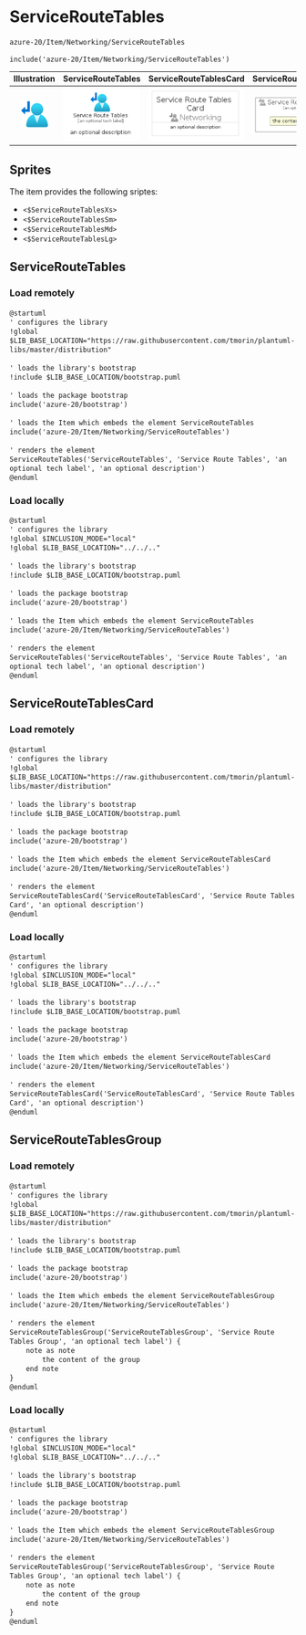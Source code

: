 # ServiceRouteTables


```text
azure-20/Item/Networking/ServiceRouteTables
```

```text
include('azure-20/Item/Networking/ServiceRouteTables')
```



| Illustration | ServiceRouteTables | ServiceRouteTablesCard | ServiceRouteTablesGroup |
| :---: | :---: | :---: | :---: |
| ![illustration for Illustration](../../../azure-20/Item/Networking/ServiceRouteTables.png) | ![illustration for ServiceRouteTables](../../../azure-20/Item/Networking/ServiceRouteTables.Local.png) | ![illustration for ServiceRouteTablesCard](../../../azure-20/Item/Networking/ServiceRouteTablesCard.Local.png) | ![illustration for ServiceRouteTablesGroup](../../../azure-20/Item/Networking/ServiceRouteTablesGroup.Local.png) |



## Sprites
The item provides the following sriptes:

- `<$ServiceRouteTablesXs>`
- `<$ServiceRouteTablesSm>`
- `<$ServiceRouteTablesMd>`
- `<$ServiceRouteTablesLg>`





## ServiceRouteTables

### Load remotely
```plantuml
@startuml
' configures the library
!global $LIB_BASE_LOCATION="https://raw.githubusercontent.com/tmorin/plantuml-libs/master/distribution"

' loads the library's bootstrap
!include $LIB_BASE_LOCATION/bootstrap.puml

' loads the package bootstrap
include('azure-20/bootstrap')

' loads the Item which embeds the element ServiceRouteTables
include('azure-20/Item/Networking/ServiceRouteTables')

' renders the element
ServiceRouteTables('ServiceRouteTables', 'Service Route Tables', 'an optional tech label', 'an optional description')
@enduml
```

### Load locally
```plantuml
@startuml
' configures the library
!global $INCLUSION_MODE="local"
!global $LIB_BASE_LOCATION="../../.."

' loads the library's bootstrap
!include $LIB_BASE_LOCATION/bootstrap.puml

' loads the package bootstrap
include('azure-20/bootstrap')

' loads the Item which embeds the element ServiceRouteTables
include('azure-20/Item/Networking/ServiceRouteTables')

' renders the element
ServiceRouteTables('ServiceRouteTables', 'Service Route Tables', 'an optional tech label', 'an optional description')
@enduml
```

## ServiceRouteTablesCard

### Load remotely
```plantuml
@startuml
' configures the library
!global $LIB_BASE_LOCATION="https://raw.githubusercontent.com/tmorin/plantuml-libs/master/distribution"

' loads the library's bootstrap
!include $LIB_BASE_LOCATION/bootstrap.puml

' loads the package bootstrap
include('azure-20/bootstrap')

' loads the Item which embeds the element ServiceRouteTablesCard
include('azure-20/Item/Networking/ServiceRouteTables')

' renders the element
ServiceRouteTablesCard('ServiceRouteTablesCard', 'Service Route Tables Card', 'an optional description')
@enduml
```

### Load locally
```plantuml
@startuml
' configures the library
!global $INCLUSION_MODE="local"
!global $LIB_BASE_LOCATION="../../.."

' loads the library's bootstrap
!include $LIB_BASE_LOCATION/bootstrap.puml

' loads the package bootstrap
include('azure-20/bootstrap')

' loads the Item which embeds the element ServiceRouteTablesCard
include('azure-20/Item/Networking/ServiceRouteTables')

' renders the element
ServiceRouteTablesCard('ServiceRouteTablesCard', 'Service Route Tables Card', 'an optional description')
@enduml
```

## ServiceRouteTablesGroup

### Load remotely
```plantuml
@startuml
' configures the library
!global $LIB_BASE_LOCATION="https://raw.githubusercontent.com/tmorin/plantuml-libs/master/distribution"

' loads the library's bootstrap
!include $LIB_BASE_LOCATION/bootstrap.puml

' loads the package bootstrap
include('azure-20/bootstrap')

' loads the Item which embeds the element ServiceRouteTablesGroup
include('azure-20/Item/Networking/ServiceRouteTables')

' renders the element
ServiceRouteTablesGroup('ServiceRouteTablesGroup', 'Service Route Tables Group', 'an optional tech label') {
    note as note
        the content of the group
    end note
}
@enduml
```

### Load locally
```plantuml
@startuml
' configures the library
!global $INCLUSION_MODE="local"
!global $LIB_BASE_LOCATION="../../.."

' loads the library's bootstrap
!include $LIB_BASE_LOCATION/bootstrap.puml

' loads the package bootstrap
include('azure-20/bootstrap')

' loads the Item which embeds the element ServiceRouteTablesGroup
include('azure-20/Item/Networking/ServiceRouteTables')

' renders the element
ServiceRouteTablesGroup('ServiceRouteTablesGroup', 'Service Route Tables Group', 'an optional tech label') {
    note as note
        the content of the group
    end note
}
@enduml
```

